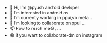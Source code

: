 - 👋 Hi, I’m @pyush android devloper
- 👀 I’m interested in android os ...
- 🌱 I’m currently working in ppui,vb meta...
- 💞️ I’m looking to collaborate on ppui ...
- 📫 How to reach me😂, ...
- 😁 if you want to collaborate-dm on instagram
<!---
pyushdevloper/pyushdevloper is a ✨ special ✨ repository because its `README.md` (this file) appears on your GitHub profile.
You can click the Preview link to take a look at your changes.
--->
